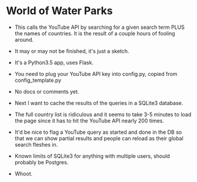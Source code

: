 # World of Water Parks

- This calls the YouTube API by searching for a given search term PLUS the names of countries. It is the result of a couple hours of fooling around.

- It may or may not be finished, it's just a sketch.

- It's a Python3.5 app, uses Flask.

- You need to plug your YouTube API key into config.py, copied from config_template.py

- No docs or comments yet.

- Next I want to cache the results of the queries in a SQLite3 database.

- The full country list is ridiculous and it seems to take 3-5 minutes to load the page since it has to hit the YouTube API nearly 200 times.

- It'd be nice to flag a YouTube query as started and done in the DB so that we can show partial results and people can reload as their global search fleshes in.

- Known limits of SQLite3 for anything with multiple users, should probably be Postgres.

- Whoot.
